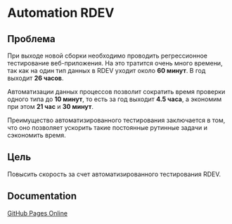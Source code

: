 # Automation RDEV

## Проблема
При выходе новой сборки необходимо проводить регрессионное тестирование веб-приложения. На это тратится очень много времени, так как на один тип данных в RDEV уходит около **60 минут**. В год выходит **26 часов**.

Автоматизации данных процессов позволит сократить время проверки одного типа до **10 минут**, то есть за год выходит **4.5 часа**, а экономим при этом **21 час** и **30 минут**.

Преимущество автоматизированного тестирования заключается в том, что оно позволяет ускорить такие постоянные рутинные задачи и сэкономить время.

## Цель

Повысить скорость за счет автоматизированного тестирования RDEV.

## Documentation

[GitHub Pages Online](https://letsdrum.github.io/documentation/rdev)